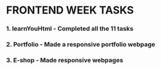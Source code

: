 # FRONTEND WEEK TASKS

### 1. learnYouHtml - Completed all the 11 tasks
### 2. Portfolio - Made a responsive portfolio webpage
### 3. E-shop - Made responsive webpages
